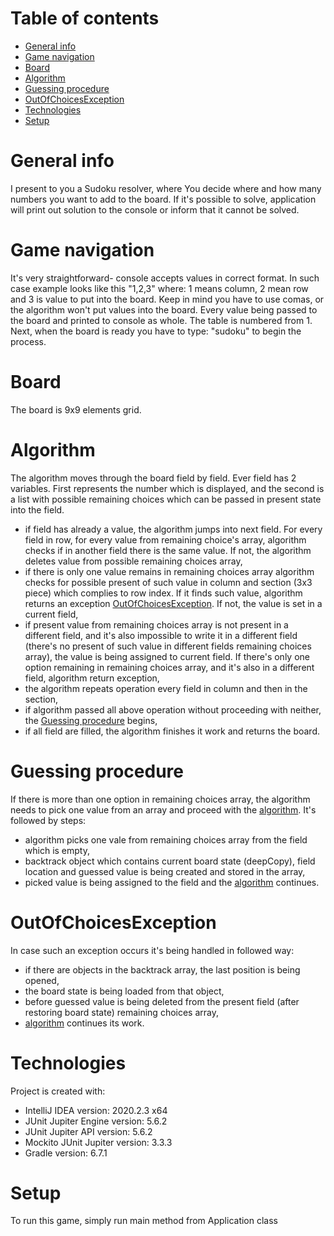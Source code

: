# Table of contents
* [General info](#general-info)
* [Game navigation](#game-navigation)
* [Board](#board)
* [Algorithm](#algorithm)
* [Guessing procedure](#guessing-procedure)
* [OutOfChoicesException](#outofchoicesexception)
* [Technologies](#technologies)
* [Setup](#setup)

# General info
I present to you a Sudoku resolver, where You decide where and how many numbers you want to add to the board.
If it's possible to solve, application will print out solution to the console or inform that it cannot
be solved.

# Game navigation
It's very straightforward- console accepts values in correct format. In such case example looks like this "1,2,3" where:
1 means column, 2 mean row and 3 is value to put into the board. Keep in mind you have to use comas, or the algorithm won't
put values into the board. Every value being passed to the board and printed to console as whole.
The table is numbered from 1. Next, when the board is ready you have to type: "sudoku" to begin the process.


# Board
The board is 9x9 elements grid. 


# Algorithm
The algorithm moves through the board field by field. Ever field has 2 variables. First represents the number which is 
displayed, and the second is a list with possible remaining choices which can be passed in present state into the field.
- if field has already a value, the algorithm jumps into next field. For every field in row, for every value from 
  remaining choice's array, algorithm checks if in another field there is the same value. If not, the algorithm deletes
  value from possible remaining choices array,
- if there is only one value remains in remaining choices array algorithm checks for possible present of such value in 
  column and section (3x3 piece) which complies to row index. If it finds such value, algorithm returns
  an exception [OutOfChoicesException](#outofchoicesexception). If not, the value is set in a current field, 
- if present value from remaining choices array is not present in a different field, and it's also impossible to write 
  it in a different field (there's no present of such value in different fields remaining choices array), the value is 
  being assigned to current field. If there's only one option remaining in remaining choices array, and it's also in a 
  different field, algorithm return exception,
- the algorithm repeats operation every field in column and then in the section,
- if algorithm passed all above operation without proceeding with neither, the [Guessing procedure](#guessing-procedure) begins,
- if all field are filled, the algorithm finishes it work and returns the board. 

# Guessing procedure
If there is more than one option in remaining choices array, the algorithm needs to pick one value from an array and 
proceed with the [algorithm](#algorithm). It's followed by steps:
- algorithm picks one vale from remaining choices array from the field which is empty,
- backtrack object which contains current board state (deepCopy), field location and guessed value is being created and 
  stored in the array,
- picked value is being assigned to the field and the [algorithm](#algorithm) continues.

# OutOfChoicesException
In case such an exception occurs it's being handled in followed way:
- if there are objects in the backtrack array, the last position is being opened,
- the board state is being loaded from that object,
- before guessed value is being deleted from the present field (after restoring board state) remaining choices array,
- [algorithm](#algorithm) continues its work.

# Technologies
Project is created with:
* IntelliJ IDEA version: 2020.2.3 x64
* JUnit Jupiter Engine version: 5.6.2
* JUnit Jupiter API version: 5.6.2
* Mockito JUnit Jupiter version: 3.3.3
* Gradle version: 6.7.1

# Setup
To run this game, simply run main method from Application class

